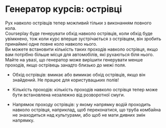 # Генератор курсів: острівці

  
Рух навколо острівців тепер можливий тільки з виконанням повного кола.  
Courseplay буде генерувати обхід навколо острівців, коли обхід буде увімкнено, тож коли курс вперше зустрічається з острівцем, він зробить принаймні одне повне коло навколо нього.   
Ви можете встановити кількість таких проходів навколо острівця, якщо вам потрібно більше місця для автомобілів, які рухаються біля нього.   
Майте на увазі, що генератор може вирішити генерувати менше проходів, якщо острівець занадто близько до межі поля.  


  

- Обхід острівців: вмикає або вимикає обхід острівців, якщо він знайдений. Не працює для користувацьких полів!  

- Кількість проходів: кількість проходів навколо острівця тепер може бути встановлена незалежно від розворотної смуги.  

- Напрямок проходу острівців: у якому напрямку водій проходить навколо острівця, наприклад, щоб переконатися, що труба комбайна не знаходиться над культурами, або щоб не мати дивних змін напрямку.  


